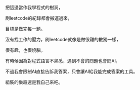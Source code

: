 把這邊當作我學程式的樹洞，

刷leetcode的紀錄都會搬運過來，

目標是做完每一題。

沒有找工作的壓力，刷leetcode就像是做很難的數獨一樣，

很有趣，也很燒腦。

有時候因為對程式語言不熟悉，遇到不會的問題也會問AI，

不過我會限制AI直接告訴我答案，只會讓AI給我能完成答案的工具。

組裝的樂趣還是我自己來吧。
